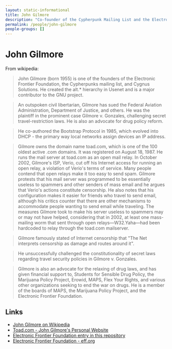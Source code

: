 ```yaml
---
layout: static-informational
title: John Gilmore
description: "Co-founder of the Cypherpunk Mailing List and the Electronic Frontier Foundation"
permalink: /people/john-gilmore
people-groups: []
---
```


# John Gilmore

From wikipedia:

> John Gilmore (born 1955) is one of the founders of the Electronic Frontier Foundation, the Cypherpunks mailing list, and Cygnus Solutions. He created the alt.* hierarchy in Usenet and is a major contributor to the GNU project.

> An outspoken civil libertarian, Gilmore has sued the Federal Aviation Administration, Department of Justice, and others. He was the plaintiff in the prominent case Gilmore v. Gonzales, challenging secret travel-restriction laws. He is also an advocate for drug policy reform.

> He co-authored the Bootstrap Protocol in 1985, which evolved into DHCP - the primary way local networks assign devices an IP address.

> Gilmore owns the domain name toad.com, which is one of the 100 oldest active .com domains. It was registered on August 18, 1987. He runs the mail server at toad.com as an open mail relay. In October 2002, Gilmore's ISP, Verio, cut off his Internet access for running an open relay, a violation of Verio's terms of service. Many people contend that open relays make it too easy to send spam. Gilmore protests that his mail server was programmed to be essentially useless to spammers and other senders of mass email and he argues that Verio's actions constitute censorship. He also notes that his configuration makes it easier for friends who travel to send email, although his critics counter that there are other mechanisms to accommodate people wanting to send email while traveling. The measures Gilmore took to make his server useless to spammers may or may not have helped, considering that in 2002, at least one mass-mailing worm that sent through open relays—W32.Yaha—had been hardcoded to relay through the toad.com mailserver.

> Gilmore famously stated of Internet censorship that "The Net interprets censorship as damage and routes around it".

> He unsuccessfully challenged the constitutionality of secret laws regarding travel security policies in Gilmore v. Gonzales.

> Gilmore is also an advocate for the relaxing of drug laws, and has given financial support to, Students for Sensible Drug Policy, the Marijuana Policy Project, Erowid, MAPS, Flex Your Rights, and various other organizations seeking to end the war on drugs. He is a member of the boards of MAPS, the Marijuana Policy Project, and the Electronic Frontier Foundation.

## Links

* [John Gilmore on Wikipedia](https://en.wikipedia.org/wiki/John_Gilmore_%28activist%29)
* [Toad.com - John Gilmore's Personal Website](http://www.toad.com/)
* [Electronic Frontier Foundation entry in this repository](organisations/eff.md)
* [Electronic Frontier Foundation - eff.org](https://www.eff.org/)
